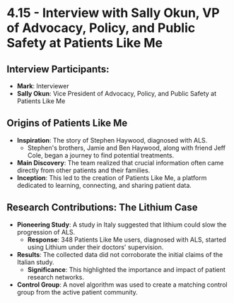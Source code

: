 # 4.15 - Interview with Sally Okun, VP of Advocacy, Policy, and Public Safety at Patients Like Me

## Interview Participants:
- **Mark**: Interviewer
- **Sally Okun**: Vice President of Advocacy, Policy, and Public Safety at Patients Like Me

## Origins of Patients Like Me
- **Inspiration**: The story of Stephen Haywood, diagnosed with ALS.
  - Stephen's brothers, Jamie and Ben Haywood, along with friend Jeff Cole, began a journey to find potential treatments.
- **Main Discovery**: The team realized that crucial information often came directly from other patients and their families.
- **Inception**: This led to the creation of Patients Like Me, a platform dedicated to learning, connecting, and sharing patient data.

## Research Contributions: The Lithium Case
- **Pioneering Study**: A study in Italy suggested that lithium could slow the progression of ALS.
  - **Response**: 348 Patients Like Me users, diagnosed with ALS, started using Lithium under their doctors' supervision.
- **Results**: The collected data did not corroborate the initial claims of the Italian study.
  - **Significance**: This highlighted the importance and impact of patient research networks.
- **Control Group**: A novel algorithm was used to create a matching control group from the active patient community.

